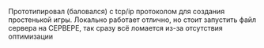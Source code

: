 Прототипировал (баловался) с tcp/ip протоколом для создания простенькой игры.
Локально работает отлично, но стоит запустить файл сервера на СЕРВЕРЕ, так сразу всё ломается из-за отсутствия оптимизации
